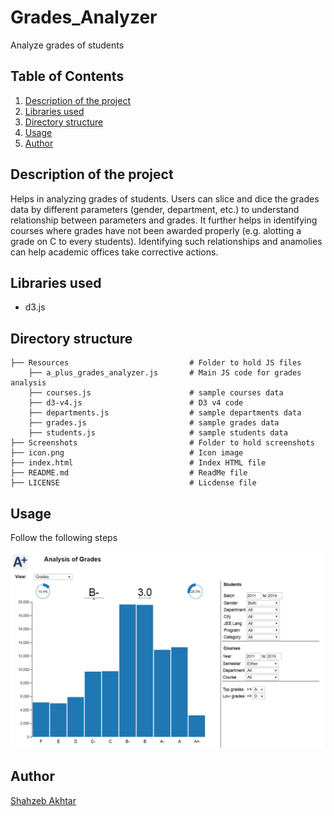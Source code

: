 # Grades_Analyzer
Analyze grades of students

## Table of Contents
<ol>
   <li><a href="#head1"> Description of the project</a>
   <li><a href="#head2"> Libraries used </a>
   <li><a href="#head3"> Directory structure </a>
   <li><a href="#head4"> Usage </a>
  <li><a href="#head5"> Author </a>
</ol>



<h2 id="head1"> Description of the project </h2>

Helps in analyzing grades of students. Users can slice and dice the grades data by different parameters (gender, department, etc.) to understand relationship between parameters and grades. It further helps in identifying courses where grades have not been awarded properly (e.g. alotting a grade on C to every students). Identifying such relationships and anamolies can help academic offices take corrective actions.

<h2 id="head2"> Libraries used </h2>

<ul>
 <li> d3.js
</ul>

<h2 id="head3"> Directory structure </h2>

```
├── Resources                           # Folder to hold JS files
    ├── a_plus_grades_analyzer.js       # Main JS code for grades analysis 
    ├── courses.js                      # sample courses data
    ├── d3-v4.js                        # D3 v4 code
    ├── departments.js                  # sample departments data
    ├── grades.js                       # sample grades data
    ├── students.js                     # sample students data
├── Screenshots                         # Folder to hold screenshots
├── icon.png                            # Icon image   
├── index.html                          # Index HTML file
├── README.md                           # ReadMe file
├── LICENSE                             # Licdense file

```

<h2 id="head4"> Usage </h2>

Follow the following steps

![screen 1](Screenshots/screen_1.png)


<h2 id="head5"> Author </h2>

[Shahzeb Akhtar](https://www.linkedin.com/in/shahzebakhtar/)
